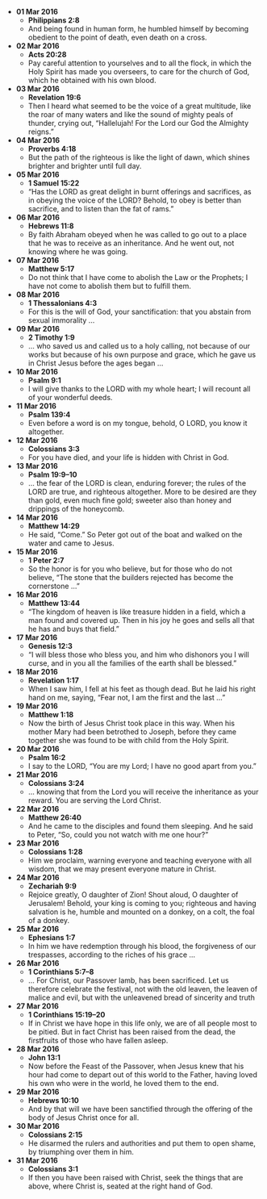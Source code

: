 - **01 Mar 2016**
  - **Philippians 2:8**
  - And being found in human form, he humbled himself by becoming obedient to the point of death, even death on a cross.
- **02 Mar 2016**
  - **Acts 20:28**
  - Pay careful attention to yourselves and to all the flock, in which the Holy Spirit has made you overseers, to care for the church of God, which he obtained with his own blood.
- **03 Mar 2016**
  - **Revelation 19:6**
  - Then I heard what seemed to be the voice of a great multitude, like the roar of many waters and like the sound of mighty peals of thunder, crying out, “Hallelujah! For the Lord our God the Almighty reigns.”
- **04 Mar 2016**
  - **Proverbs 4:18**
  - But the path of the righteous is like the light of dawn, which shines brighter and brighter until full day.
- **05 Mar 2016**
  - **1 Samuel 15:22**
  - “Has the LORD as great delight in burnt offerings and sacrifices, as in obeying the voice of the LORD? Behold, to obey is better than sacrifice, and to listen than the fat of rams.”
- **06 Mar 2016**
  - **Hebrews 11:8**
  - By faith Abraham obeyed when he was called to go out to a place that he was to receive as an inheritance. And he went out, not knowing where he was going.
- **07 Mar 2016**
  - **Matthew 5:17**
  - Do not think that I have come to abolish the Law or the Prophets; I have not come to abolish them but to fulfill them.
- **08 Mar 2016**
  - **1 Thessalonians 4:3**
  - For this is the will of God, your sanctification: that you abstain from sexual immorality …
- **09 Mar 2016**
  - **2 Timothy 1:9**
  - … who saved us and called us to a holy calling, not because of our works but because of his own purpose and grace, which he gave us in Christ Jesus before the ages began …
- **10 Mar 2016**
  - **Psalm 9:1**
  - I will give thanks to the LORD with my whole heart; I will recount all of your wonderful deeds.
- **11 Mar 2016**
  - **Psalm 139:4**
  - Even before a word is on my tongue, behold, O LORD, you know it altogether.
- **12 Mar 2016**
  - **Colossians 3:3**
  - For you have died, and your life is hidden with Christ in God.
- **13 Mar 2016**
  - **Psalm 19:9–10**
  - … the fear of the LORD is clean, enduring forever; the rules of the LORD are true, and righteous altogether. More to be desired are they than gold, even much fine gold; sweeter also than honey and drippings of the honeycomb.
- **14 Mar 2016**
  - **Matthew 14:29**
  - He said, “Come.” So Peter got out of the boat and walked on the water and came to Jesus.
- **15 Mar 2016**
  - **1 Peter 2:7**
  - So the honor is for you who believe, but for those who do not believe, “The stone that the builders rejected has become the cornerstone …”
- **16 Mar 2016**
  - **Matthew 13:44**
  - “The kingdom of heaven is like treasure hidden in a field, which a man found and covered up. Then in his joy he goes and sells all that he has and buys that field.”
- **17 Mar 2016**
  - **Genesis 12:3**
  - “I will bless those who bless you, and him who dishonors you I will curse, and in you all the families of the earth shall be blessed.”
- **18 Mar 2016**
  - **Revelation 1:17**
  - When I saw him, I fell at his feet as though dead. But he laid his right hand on me, saying, “Fear not, I am the first and the last …”
- **19 Mar 2016**
  - **Matthew 1:18**
  - Now the birth of Jesus Christ took place in this way. When his mother Mary had been betrothed to Joseph, before they came together she was found to be with child from the Holy Spirit.
- **20 Mar 2016**
  - **Psalm 16:2**
  - I say to the LORD, “You are my Lord; I have no good apart from you.”
- **21 Mar 2016**
  - **Colossians 3:24**
  - … knowing that from the Lord you will receive the inheritance as your reward. You are serving the Lord Christ.
- **22 Mar 2016**
  - **Matthew 26:40**
  - And he came to the disciples and found them sleeping. And he said to Peter, “So, could you not watch with me one hour?”
- **23 Mar 2016**
  - **Colossians 1:28**
  - Him we proclaim, warning everyone and teaching everyone with all wisdom, that we may present everyone mature in Christ.
- **24 Mar 2016**
  - **Zechariah 9:9**
  - Rejoice greatly, O daughter of Zion! Shout aloud, O daughter of Jerusalem! Behold, your king is coming to you; righteous and having salvation is he, humble and mounted on a donkey, on a colt, the foal of a donkey.
- **25 Mar 2016**
  - **Ephesians 1:7**
  - In him we have redemption through his blood, the forgiveness of our trespasses, according to the riches of his grace …
- **26 Mar 2016**
  - **1 Corinthians 5:7–8**
  - … For Christ, our Passover lamb, has been sacrificed. Let us therefore celebrate the festival, not with the old leaven, the leaven of malice and evil, but with the unleavened bread of sincerity and truth
- **27 Mar 2016**
  - **1 Corinthians 15:19–20**
  - If in Christ we have hope in this life only, we are of all people most to be pitied. But in fact Christ has been raised from the dead, the firstfruits of those who have fallen asleep.
- **28 Mar 2016**
  - **John 13:1**
  - Now before the Feast of the Passover, when Jesus knew that his hour had come to depart out of this world to the Father, having loved his own who were in the world, he loved them to the end.
- **29 Mar 2016**
  - **Hebrews 10:10**
  - And by that will we have been sanctified through the offering of the body of Jesus Christ once for all.
- **30 Mar 2016**
  - **Colossians 2:15**
  - He disarmed the rulers and authorities and put them to open shame, by triumphing over them in him.
- **31 Mar 2016**
  - **Colossians 3:1**
  - If then you have been raised with Christ, seek the things that are above, where Christ is, seated at the right hand of God.
